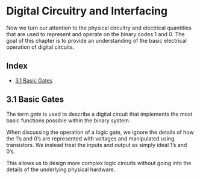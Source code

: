 # Digital Circuitry and Interfacing

Now we turn our attention to the physical circuitry and electrical quantities that are used to represent
and operate on the binary codes 1 and 0. The goal of this chapter is to provide an understanding of the
basic electrical operation of digital circuits.

<!-- omit in toc -->
## Index

- [3.1 Basic Gates](#31-basic-gates)

## 3.1 Basic Gates

The term *gate* is used to describe a digital circuit that implements the most basic functions possible within the binary system.

When discussing the operation of a logic gate, we ignore the details of how the 1’s and 0’s are represented with voltages and manipulated using transistors. We instead treat the inputs and output as simply ideal 1’s and 0’s.

This allows us to design more complex logic circuits without going into the details of the underlying physical hardware.


